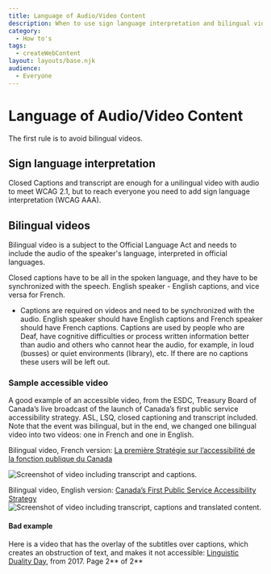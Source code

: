 ```yaml
---
title: Language of Audio/Video Content
description: When to use sign language interpretation and bilingual videos, tools and samples of accessible videos. 
category:
  - How to's
tags: 
  - createWebContent
layout: layouts/base.njk
audience:
  - Everyone
---
```


# **Language of Audio/Video Content**
The first rule is to avoid bilingual videos.

## **Sign language interpretation**
Closed Captions and transcript are enough for a unilingual video with audio to meet WCAG 2.1, but to reach everyone you need to add sign language interpretation (WCAG AAA).

## **Bilingual videos**
Bilingual video is a subject to the Official Language Act and needs to include the audio of the speaker's language, interpreted in official languages. 

Closed captions have to be all in the spoken language, and they have to be synchronized with the speech. English speaker - English captions, and vice versa for French.

- Captions are required on videos and need to be synchronized with the audio. English speaker should have English captions and French speaker should have French captions. Captions are used by people who are Deaf, have cognitive difficulties or process written information better than audio and others who cannot hear the audio, for example, in loud (busses) or quiet environments (library), etc. If there are no captions these users will be left out.

### **Sample accessible video**
A good example of an accessible video, from the ESDC, Treasury Board of Canada’s live broadcast of the launch of Canada’s first public service accessibility strategy. ASL, LSQ, closed captioning and transcript included. Note that the event was bilingual, but in the end, we changed one bilingual video into two videos: one in French and one in English. 

Bilingual video, French version: [La première Stratégie sur l’accessibilité de la fonction publique du Canada](https://www.youtube.com/watch?v=acWNxPWQnrE)

![Screenshot of video including transcript and captions.](Aspose.Words.c6fca278-ddce-45d6-9fb3-5674c44807ef.001.png)

Bilingual video, English version: [Canada’s First Public Service Accessibility Strategy](https://www.youtube.com/watch?v=zhrz1NIZkjc&list=PLSUro1UBralqyMDgYaLlF7q3gMGEvEyte&index=2)![Screenshot of video including transcript, captions and translated content.](Aspose.Words.c6fca278-ddce-45d6-9fb3-5674c44807ef.002.png)

#### **Bad example**
Here is a video that has the overlay of the subtitles over captions, which creates an obstruction of text, and makes it not accessible: [Linguistic Duality Day](https://www.youtube.com/watch?v=L7JOlOQAK58), from 2017.
Page 2** of 2**

